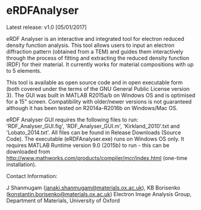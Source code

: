 # eRDFAnalyser
Latest release: v1.0 [05/01/2017]

eRDF Analyser is an interactive and integrated tool for electron reduced density function analysis. This tool allows users to input an electron diffraction pattern (obtained from a TEM) and guides them interactively through the process of fitting and extracting the reduced density function (RDF) for their material. It currently works for material compositions with up to 5 elements.

This tool is available as open source code and in open executable form (both covered under the terms of the GNU General Public License version 3). The GUI was built in MATLAB R2015a/b on Windows OS and is optimised for a 15" screen. Compatibility with older/newer versions is not guaranteed although it has been tested on R2014a-R2016b on Windows/Mac OS. 

eRDF Analyser GUI requires the following files to run: 'RDF_Analyser_GUI.fig', 'RDF_Analyser_GUI.m', 'Kirkland_2010'.txt and 'Lobato_2014.txt'. All files can be found in Release Downloads (Source Code). The executable (eRDFAnalyser.exe) runs on Windows OS only. It requires MATLAB Runtime version 9.0 (2015b) to run - this can be downloaded from http://www.mathworks.com/products/compiler/mcr/index.html (one-time installation).

Contact Information:

J Shanmugam (janaki.shanmugam@materials.ox.ac.uk),
KB Borisenko (konstantin.borisenko@materials.ox.ac.uk)
Electron Image Analysis Group,
Department of Materials, 
University of Oxford
